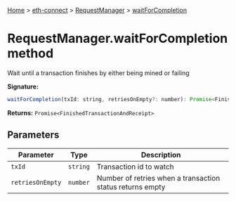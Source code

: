 [Home](./index) &gt; [eth-connect](./eth-connect.md) &gt; [RequestManager](./eth-connect.requestmanager.md) &gt; [waitForCompletion](./eth-connect.requestmanager.waitforcompletion.md)

# RequestManager.waitForCompletion method

Wait until a transaction finishes by either being mined or failing

**Signature:**
```javascript
waitForCompletion(txId: string, retriesOnEmpty?: number): Promise<FinishedTransactionAndReceipt>;
```
**Returns:** `Promise<FinishedTransactionAndReceipt>`

## Parameters

|  Parameter | Type | Description |
|  --- | --- | --- |
|  `txId` | `string` | Transaction id to watch |
|  `retriesOnEmpty` | `number` | Number of retries when a transaction status returns empty |

